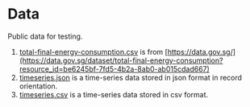 # Data

Public data for testing.

1.  [total-final-energy-consumption.csv](./total-final-energy-consumption.csv) is from [https://data.gov.sg/](https://data.gov.sg/dataset/total-final-energy-consumption?resource_id=be6245bf-7fd5-4b2a-8ab0-ab015cdad667)
2.  [timeseries.json](./timeseries.json) is a time-series data stored in json format in record orientation.
3.  [timeseries.csv](./timeseries.csv) is a time-series data stored in csv format.
